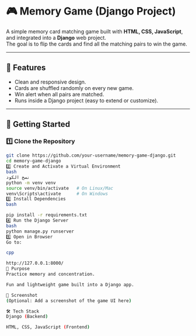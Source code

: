 # 🎮 Memory Game (Django Project)

A simple memory card matching game built with **HTML, CSS, JavaScript**, and integrated into a **Django** web project.  
The goal is to flip the cards and find all the matching pairs to win the game.  

---

## 📝 Features
- Clean and responsive design.  
- Cards are shuffled randomly on every new game.  
- Win alert when all pairs are matched.  
- Runs inside a Django project (easy to extend or customize).  

---

## 🚀 Getting Started

### 1️⃣ Clone the Repository
```bash
git clone https://github.com/your-username/memory-game-django.git
cd memory-game-django
2️⃣ Create and Activate a Virtual Environment
bash
نسخ الكود
python -m venv venv
source venv/bin/activate   # On Linux/Mac
venv\Scripts\activate      # On Windows
3️⃣ Install Dependencies
bash

pip install -r requirements.txt
4️⃣ Run the Django Server
bash
python manage.py runserver
5️⃣ Open in Browser
Go to:

cpp

http://127.0.0.1:8000/
🎯 Purpose
Practice memory and concentration.

Fun and lightweight game built into a Django app.

📸 Screenshot
(Optional: Add a screenshot of the game UI here)

🛠️ Tech Stack
Django (Backend)

HTML, CSS, JavaScript (Frontend)
